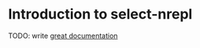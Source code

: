 # Introduction to select-nrepl

TODO: write [great documentation](http://jacobian.org/writing/what-to-write/)
